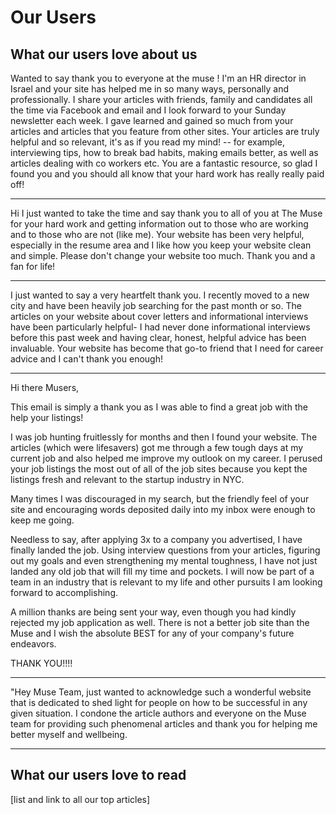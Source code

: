 # Our Users


## What our users love about us

Wanted to say thank you to everyone at the muse ! I'm an HR director in Israel and your site has helped me in so many ways, personally and professionally. I share your articles with friends, family and candidates all the time via Facebook and email and I look forward to your Sunday newsletter each week. I gave learned and gained so much from your articles and articles that you feature from other sites. Your articles are truly helpful and so relevant, it's as if you read my mind! -- for example, interviewing tips, how to break bad habits, making emails better, as well as articles dealing with co workers etc. You are a fantastic resource, so glad I found you and you should all know that your hard work has really really paid off!

---

Hi I just wanted to take the time and say thank you to all of you at The Muse for your hard work and getting information out to those who are working and to those who are not (like me). Your website has been very helpful, especially in the resume area and I like how you keep your website clean and simple. Please don't change your website too much. Thank you and a fan for life!


---

I just wanted to say a very heartfelt thank you. I recently moved to a new city and have been heavily job searching for the past month or so. The articles on your website about cover letters and informational interviews have been particularly helpful- I had never done informational interviews before this past week and having clear, honest, helpful advice has been invaluable. Your website has become that go-to friend that I need for career advice and I can't thank you enough!

---

Hi there Musers, 

This email is simply a thank you as I was able to find a great job with the help your listings!

I was job hunting fruitlessly for months and then I found your website. The articles (which were lifesavers) got me through a few tough days at my current job and also helped me improve my outlook on my career. I perused your job listings the most out of all of the job sites because you kept the listings fresh and relevant to the startup industry in NYC. 

Many times I was discouraged in my search, but the friendly feel of your site and encouraging words deposited daily into my inbox were enough to keep me going. 

Needless to say, after applying 3x to a company you advertised, I have finally landed the job. 
Using interview questions from your articles, figuring out my goals and even strengthening my mental toughness, I have not just landed any old job that will fill my time and pockets. I will now be part of a team in an industry that is relevant to my life and other pursuits I am looking forward to accomplishing. 

A million thanks are being sent your way, even though you had kindly rejected my job application as well. 
There is not a better job site than the Muse and I wish the absolute BEST for any of your company's future endeavors. 

THANK YOU!!!!


---


"Hey Muse Team, just wanted to acknowledge such a wonderful website that is dedicated to shed light for people on how to be successful in any given situation. I condone the article authors and everyone on the Muse team for providing such phenomenal articles and thank you for helping me better myself and wellbeing.



---


## What our users love to read
[list and link to all our top articles]